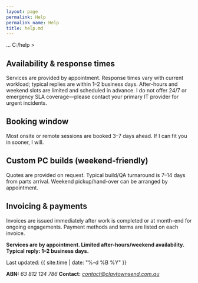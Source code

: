 ```yaml
---
layout: page
permalink: Help
permalink_name: Help
title: help.md
---
```

... C:/help >

## Availability & response times

Services are provided by appointment. Response times vary with current workload; typical replies are within 1–2 business days. After-hours and weekend slots are limited and scheduled in advance. I do not offer 24/7 or emergency SLA coverage—please contact your primary IT provider for urgent incidents.

## Booking window

Most onsite or remote sessions are booked 3–7 days ahead. If I can fit you in sooner, I will.

## Custom PC builds (weekend-friendly)

Quotes are provided on request. Typical build/QA turnaround is 7–14 days from parts arrival. Weekend pickup/hand-over can be arranged by appointment.

## Invoicing & payments

Invoices are issued immediately after work is completed or at month-end for ongoing engagements. Payment methods and terms are listed on each invoice.

**Services are by appointment. Limited after-hours/weekend availability. Typical reply: 1–2 business days.**

Last updated: {{ site.time | date: "%-d %B %Y" }}

**ABN:** *63 812 124 786* 
**Contact:** *contact@claytownsend.com.au*
